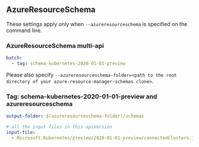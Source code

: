 ## AzureResourceSchema

These settings apply only when `--azureresourceschema` is specified on the command line.

### AzureResourceSchema multi-api

``` yaml $(azureresourceschema) && $(multiapi)
batch:
  - tag: schema-kubernetes-2020-01-01-preview

```

Please also specify `--azureresourceschema-folder=<path to the root directory of your azure-resource-manager-schemas clone>`.

### Tag: schema-kubernetes-2020-01-01-preview and azureresourceschema

``` yaml $(tag) == 'schema-kubernetes-2020-01-01-preview' && $(azureresourceschema)
output-folder: $(azureresourceschema-folder)/schemas

# all the input files in this apiVersion
input-file:
  - Microsoft.Kubernetes/preview/2020-01-01-preview/connectedClusters.json

```
